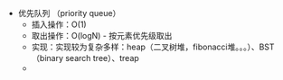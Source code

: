 - 优先队列 （priority queue）
  - 插入操作：O(1)
  - 取出操作：O(logN) - 按元素优先级取出
  - 实现：实现较为复杂多样：heap（二叉树堆，fibonacci堆。。。）、BST（binary search tree）、treap
  - 